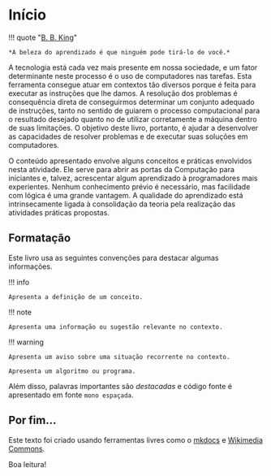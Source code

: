 # Início

!!! quote "[B. B. King](https://pt.wikipedia.org/wiki/B._B._King)"

    *A beleza do aprendizado é que ninguém pode tirá-lo de você.*

A tecnologia está cada vez mais presente em nossa sociedade, e um fator determinante neste processo é o uso de computadores nas tarefas. Esta ferramenta consegue atuar em contextos tão diversos porque é feita para executar as instruções que lhe damos. A resolução dos problemas é consequência direta de conseguirmos determinar um conjunto adequado de instruções, tanto no sentido de guiarem o processo computacional para o resultado desejado quanto no de utilizar corretamente a máquina dentro de suas limitações. O objetivo deste livro, portanto, é ajudar a desenvolver as capacidades de resolver problemas e de executar suas soluções em computadores.

O conteúdo apresentado envolve alguns conceitos e práticas envolvidos nesta atividade. Ele serve para abrir as portas da Computação para iniciantes e, talvez, acrescentar algum aprendizado à programadores mais experientes. Nenhum conhecimento prévio é necessário, mas facilidade com lógica é uma grande vantagem. A qualidade do aprendizado está intrinsecamente ligada à consolidação da teoria pela realização das atividades práticas propostas.

<h2>Formatação</h2>

Este livro usa as seguintes convenções para destacar algumas informações.

!!! info

    Apresenta a definição de um conceito.

!!! note

    Apresenta uma informação ou sugestão relevante no contexto.

!!! warning

    Apresenta um aviso sobre uma situação recorrente no contexto.

``` linguagem_natural title="Algoritmo / Programa"
Apresenta um algoritmo ou programa.
```

Além disso, palavras importantes são *destacadas* e código fonte é apresentado em fonte <code>mono espaçada</code>.

<h2>Por fim...</h2>

Este texto foi criado usando ferramentas livres como o [mkdocs](https://www.mkdocs.org/) e [Wikimedia Commons](https://pt.wikipedia.org/wiki/Wikimedia_Commons).

Boa leitura!

